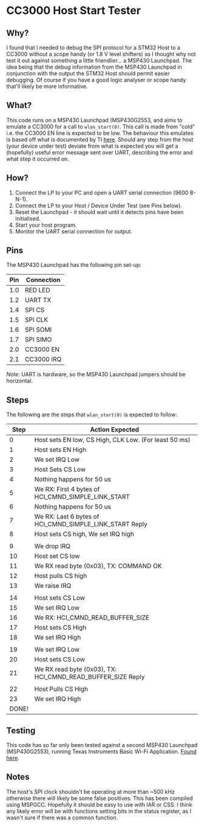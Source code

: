 # CC3000 Host Start Tester


## Why?
I found that I needed to debug the SPI protocol for a STM32 Host to a CC3000 
without a scope handy (or 1.8 V level shifters) so I thought why not test it
out against something a little friendlier... a MSP430 Launchpad. The idea being 
that the debug information from the MSP430 Launchpad in conjunction with the 
output the STM32 Host should permit easier debugging. Of course if you have a 
good logic analyser or scope handy that'll likely be more informative.


## What?
This code runs on a MSP430 Launchpad (MSP430G2553, and aims to emulate a CC3000
for a call to `wlan_start(0)`. This call is made from "cold" i.e. the 
CC3000 EN line is expected to be low. The behaviour this emulates is based off
what is documented by TI
[here](http://processors.wiki.ti.com/index.php/CC3000_Serial_Port_Interface_(SPI)#CC3000_Init_Operation).
Should any step from the host (your device under test) deviate from what is 
expected you will get a (hopefully) useful error message sent over UART, 
describing the error and what step it occurred on. 


## How?
1. Connect the LP to your PC and open a UART serial connection (9600 8-N-1).
2. Connect the LP to your Host / Device Under Test (see Pins below).
2. Reset the Launchpad - it should wait until it detects pins have been initialised.
3. Start your host program.
4. Monitor the UART serial connection for output.


## Pins
The MSP430 Launchpad has the following pin set-up:

| Pin      | Connection |
|----------|------------|
| 1.0      | RED LED    |
| 1.2      | UART TX    |
| 1.4      | SPI CS     |
| 1.5      | SPI CLK    |
| 1.6      | SPI SOMI   |
| 1.7      | SPI SIMO   |
| 2.0      | CC3000 EN  |
| 2.1      | CC3000 IRQ |

*Note:* UART is hardware, so the MSP430 Launchpad jumpers should be horizontal.


## Steps
The following are the steps that `wlan_start(0)` is expected to follow:

| Step          | Action Expected                                             |
|---------------|-------------------------------------------------------------|
|      0        | Host sets EN low, CS High, CLK Low. (For least 50 ms)       |
|      1        | Host sets EN High                                           |
|      2        | We set IRQ Low                                              |
|      3        | Host Sets CS Low                                            |
|      4        | Nothing happens for 50 us                                   |
|      5        | We RX: First 4 bytes of HCI_CMND_SIMPLE_LINK_START          |
|      6        | Nothing happens for 50 us                                   |
|      7        | We RX: Last 6 bytes of HCI_CMND_SIMPLE_LINK_START Reply     |
|      8        | Host sets CS high, We set IRQ high                          |
|               |                                                             |
|      9        | We drop IRQ                                                 |
|      10       | Host set CS low                                             |
|      11       | We RX read byte (0x03), TX: COMMAND OK                      |
|      12       | Host pulls CS high                                          |
|      13       | We raise IRQ                                                |
|               |                                                             |
|      14       | Host sets CS Low                                            |
|      15       | We set IRQ Low                                              |
|      16       | We RX: HCI_CMND_READ_BUFFER_SIZE                            |
|      17       | Host sets CS High                                           |
|      18       | We set IRQ High                                             |
|               |                                                             |
|      19       | We set IRQ Low                                              |
|      20       | Host sets CS Low                                            |
|      21       | We RX read byte (0x03), TX: HCI_CMND_READ_BUFFER_SIZE Reply |
|               |                                                             |
|      22       | Host Pulls CS High                                          |
|      23       | We set IRQ High                                             |
|      DONE!    |                                                             |


## Testing
This code has so far only been tested against a second MSP430 Launchpad 
(MSP430G2553), running Texas Instruments Basic Wi-Fi Application. 
[Found here](http://processors.wiki.ti.com/index.php/CC3000_Wi-Fi_Downloads#Basic_Wifi_Application_and_Sample_Demos).


## Notes
The host's SPI clock shouldn't be operating at more than ~500 kHz otherwise 
there will likely be some false positives.
This has been compiled using MSPGCC. Hopefully it should be easy to use with 
IAR or CSS. I think any likely error will be with functions setting bits in
the status register, as I wasn't sure if there was a common function.

